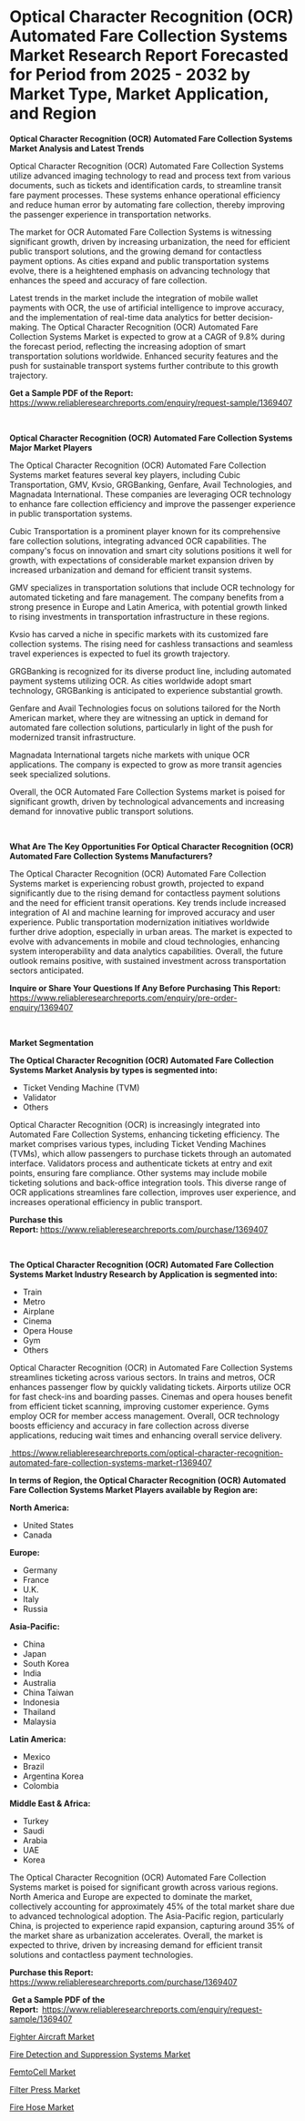 <p><h1>Optical Character Recognition (OCR) Automated Fare Collection Systems Market Research Report Forecasted for Period from 2025 -  2032 by Market Type, Market Application, and Region</h1></p><p><strong>Optical Character Recognition (OCR) Automated Fare Collection Systems Market Analysis and Latest Trends</strong></p>
<p><p>Optical Character Recognition (OCR) Automated Fare Collection Systems utilize advanced imaging technology to read and process text from various documents, such as tickets and identification cards, to streamline transit fare payment processes. These systems enhance operational efficiency and reduce human error by automating fare collection, thereby improving the passenger experience in transportation networks.</p><p>The market for OCR Automated Fare Collection Systems is witnessing significant growth, driven by increasing urbanization, the need for efficient public transport solutions, and the growing demand for contactless payment options. As cities expand and public transportation systems evolve, there is a heightened emphasis on advancing technology that enhances the speed and accuracy of fare collection. </p><p>Latest trends in the market include the integration of mobile wallet payments with OCR, the use of artificial intelligence to improve accuracy, and the implementation of real-time data analytics for better decision-making. The Optical Character Recognition (OCR) Automated Fare Collection Systems Market is expected to grow at a CAGR of 9.8% during the forecast period, reflecting the increasing adoption of smart transportation solutions worldwide. Enhanced security features and the push for sustainable transport systems further contribute to this growth trajectory.</p></p>
<p><strong>Get a Sample PDF of the Report:&nbsp;</strong> <a href="https://www.reliableresearchreports.com/enquiry/request-sample/1369407?utm_campaign=13&utm_medium=2&utm_source=Github&utm_content=ia&utm_term=11042025&utm_id=optical-character-recognition-ocr-automated-fare-collection-systems">https://www.reliableresearchreports.com/enquiry/request-sample/1369407</a></p>
<p>&nbsp;</p>
<p><strong>Optical Character Recognition (OCR) Automated Fare Collection Systems Major Market Players</strong></p>
<p><p>The Optical Character Recognition (OCR) Automated Fare Collection Systems market features several key players, including Cubic Transportation, GMV, Kvsio, GRGBanking, Genfare, Avail Technologies, and Magnadata International. These companies are leveraging OCR technology to enhance fare collection efficiency and improve the passenger experience in public transportation systems.</p><p>Cubic Transportation is a prominent player known for its comprehensive fare collection solutions, integrating advanced OCR capabilities. The company's focus on innovation and smart city solutions positions it well for growth, with expectations of considerable market expansion driven by increased urbanization and demand for efficient transit systems.</p><p>GMV specializes in transportation solutions that include OCR technology for automated ticketing and fare management. The company benefits from a strong presence in Europe and Latin America, with potential growth linked to rising investments in transportation infrastructure in these regions.</p><p>Kvsio has carved a niche in specific markets with its customized fare collection systems. The rising need for cashless transactions and seamless travel experiences is expected to fuel its growth trajectory.</p><p>GRGBanking is recognized for its diverse product line, including automated payment systems utilizing OCR. As cities worldwide adopt smart technology, GRGBanking is anticipated to experience substantial growth.</p><p>Genfare and Avail Technologies focus on solutions tailored for the North American market, where they are witnessing an uptick in demand for automated fare collection solutions, particularly in light of the push for modernized transit infrastructure.</p><p>Magnadata International targets niche markets with unique OCR applications. The company is expected to grow as more transit agencies seek specialized solutions.</p><p>Overall, the OCR Automated Fare Collection Systems market is poised for significant growth, driven by technological advancements and increasing demand for innovative public transport solutions.</p></p>
<p>&nbsp;</p>
<p><strong>What Are The Key Opportunities For Optical Character Recognition (OCR) Automated Fare Collection Systems Manufacturers?</strong></p>
<p><p>The Optical Character Recognition (OCR) Automated Fare Collection Systems market is experiencing robust growth, projected to expand significantly due to the rising demand for contactless payment solutions and the need for efficient transit operations. Key trends include increased integration of AI and machine learning for improved accuracy and user experience. Public transportation modernization initiatives worldwide further drive adoption, especially in urban areas. The market is expected to evolve with advancements in mobile and cloud technologies, enhancing system interoperability and data analytics capabilities. Overall, the future outlook remains positive, with sustained investment across transportation sectors anticipated.</p></p>
<p><strong>Inquire or Share Your Questions If Any Before Purchasing This Report:</strong> <a href="https://www.reliableresearchreports.com/enquiry/pre-order-enquiry/1369407?utm_campaign=13&utm_medium=2&utm_source=Github&utm_content=ia&utm_term=11042025&utm_id=optical-character-recognition-ocr-automated-fare-collection-systems">https://www.reliableresearchreports.com/enquiry/pre-order-enquiry/1369407</a></p>
<p>&nbsp;</p>
<p><strong>Market Segmentation</strong></p>
<p><strong>The Optical Character Recognition (OCR) Automated Fare Collection Systems Market Analysis by types is segmented into:</strong></p>
<p><ul><li>Ticket Vending Machine (TVM)</li><li>Validator</li><li>Others</li></ul></p>
<p><p>Optical Character Recognition (OCR) is increasingly integrated into Automated Fare Collection Systems, enhancing ticketing efficiency. The market comprises various types, including Ticket Vending Machines (TVMs), which allow passengers to purchase tickets through an automated interface. Validators process and authenticate tickets at entry and exit points, ensuring fare compliance. Other systems may include mobile ticketing solutions and back-office integration tools. This diverse range of OCR applications streamlines fare collection, improves user experience, and increases operational efficiency in public transport.</p></p>
<p><strong>Purchase this Report:&nbsp;</strong><a href="https://www.reliableresearchreports.com/purchase/1369407?utm_campaign=13&utm_medium=2&utm_source=Github&utm_content=ia&utm_term=11042025&utm_id=optical-character-recognition-ocr-automated-fare-collection-systems">https://www.reliableresearchreports.com/purchase/1369407</a></p>
<p>&nbsp;</p>
<p><strong>The Optical Character Recognition (OCR) Automated Fare Collection Systems Market Industry Research by Application is segmented into:</strong></p>
<p><ul><li>Train</li><li>Metro</li><li>Airplane</li><li>Cinema</li><li>Opera House</li><li>Gym</li><li>Others</li></ul></p>
<p><p>Optical Character Recognition (OCR) in Automated Fare Collection Systems streamlines ticketing across various sectors. In trains and metros, OCR enhances passenger flow by quickly validating tickets. Airports utilize OCR for fast check-ins and boarding passes. Cinemas and opera houses benefit from efficient ticket scanning, improving customer experience. Gyms employ OCR for member access management. Overall, OCR technology boosts efficiency and accuracy in fare collection across diverse applications, reducing wait times and enhancing overall service delivery.</p></p>
<p><a href="https://www.reliableresearchreports.com/optical-character-recognition-automated-fare-collection-systems-market-r1369407?utm_campaign=13&utm_medium=2&utm_source=Github&utm_content=ia&utm_term=11042025&utm_id=optical-character-recognition-ocr-automated-fare-collection-systems">&nbsp;https://www.reliableresearchreports.com/optical-character-recognition-automated-fare-collection-systems-market-r1369407</a></p>
<p><strong>In terms of Region, the Optical Character Recognition (OCR) Automated Fare Collection Systems Market Players available by Region are:</strong></p>
<p>
    <p> <strong> North America: </strong>
        <ul>
            <li>United States</li>
            <li>Canada</li>
        </ul>
        </p> 
    <p> <strong> Europe: </strong>
        <ul>
            <li>Germany</li>
            <li>France</li>
            <li>U.K.</li>
            <li>Italy</li>
            <li>Russia</li>
        </ul>
        </p> 
    <p> <strong> Asia-Pacific: </strong>
        <ul>
            <li>China</li>
            <li>Japan</li>
            <li>South Korea</li>
            <li>India</li>
            <li>Australia</li>
            <li>China Taiwan</li>
            <li>Indonesia</li>
            <li>Thailand</li>
            <li>Malaysia</li>
        </ul>
        </p> 
    <p> <strong> Latin America: </strong>
        <ul>
            <li>Mexico</li>
            <li>Brazil</li>
            <li>Argentina Korea</li>
            <li>Colombia</li>
        </ul>
        </p> 
    <p> <strong> Middle East & Africa: </strong>
        <ul>
            <li>Turkey</li>
            <li>Saudi</li>
            <li>Arabia</li>
            <li>UAE</li>
            <li>Korea</li>
        </ul>
    </p>
    </p>
<p><p>The Optical Character Recognition (OCR) Automated Fare Collection Systems market is poised for significant growth across various regions. North America and Europe are expected to dominate the market, collectively accounting for approximately 45% of the total market share due to advanced technological adoption. The Asia-Pacific region, particularly China, is projected to experience rapid expansion, capturing around 35% of the market share as urbanization accelerates. Overall, the market is expected to thrive, driven by increasing demand for efficient transit solutions and contactless payment technologies.</p></p>
<p><strong>Purchase this Report: </strong><a href="https://www.reliableresearchreports.com/purchase/1369407?utm_campaign=13&utm_medium=2&utm_source=Github&utm_content=ia&utm_term=11042025&utm_id=optical-character-recognition-ocr-automated-fare-collection-systems">https://www.reliableresearchreports.com/purchase/1369407</a></p>
<p>&nbsp;<strong>Get a Sample PDF of the Report:&nbsp;&nbsp;</strong><a href="https://www.reliableresearchreports.com/enquiry/request-sample/1369407?utm_campaign=13&utm_medium=2&utm_source=Github&utm_content=ia&utm_term=11042025&utm_id=optical-character-recognition-ocr-automated-fare-collection-systems">https://www.reliableresearchreports.com/enquiry/request-sample/1369407</a></p>
<p><strong></strong></p>
<p><p><a href="https://github.com/hirtzhulstsq/Market-Research-Report-List-1/blob/main/fighter-aircraft-market.md?utm_campaign=13&utm_medium=2&utm_source=Github&utm_content=ia&utm_term=11042025&utm_id=optical-character-recognition-ocr-automated-fare-collection-systems">Fighter Aircraft Market</a></p><p><a href="https://github.com/alekitanis/Market-Research-Report-List-1/blob/main/fire-detection-and-suppression-systems-market.md?utm_campaign=13&utm_medium=2&utm_source=Github&utm_content=ia&utm_term=11042025&utm_id=optical-character-recognition-ocr-automated-fare-collection-systems">Fire Detection and Suppression Systems Market</a></p><p><a href="https://github.com/knipsfilip8f/Market-Research-Report-List-1/blob/main/femtocell-market.md?utm_campaign=13&utm_medium=2&utm_source=Github&utm_content=ia&utm_term=11042025&utm_id=optical-character-recognition-ocr-automated-fare-collection-systems">FemtoCell Market</a></p><p><a href="https://github.com/bilkbitsch/Market-Research-Report-List-1/blob/main/filter-press-market.md?utm_campaign=13&utm_medium=2&utm_source=Github&utm_content=ia&utm_term=11042025&utm_id=optical-character-recognition-ocr-automated-fare-collection-systems">Filter Press Market</a></p><p><a href="https://github.com/vaeilabin/Market-Research-Report-List-1/blob/main/fire-hose-market.md?utm_campaign=13&utm_medium=2&utm_source=Github&utm_content=ia&utm_term=11042025&utm_id=optical-character-recognition-ocr-automated-fare-collection-systems">Fire Hose Market</a></p></p>